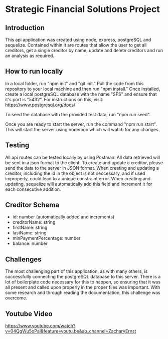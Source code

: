 # Strategic Financial Solutions Project

## Introduction

This api application was created using node, express, postgreSQL and sequelize. Contained within it are routes that allow the user to get all creditors, get a single creditor by name, update and delete creditors and run an analysis as required.

## How to run locally

In a local folder, run "npm init" and "git init." Pull the code from this repository to your local machine and then run "npm install." Once installed, create a local postgreSQL database with the name "SFS" and ensure that it's port is "5432". For instructions on this, visit: https://www.postgresql.org/docs/

To seed the database with the provided test data, run "npm run seed".

Once you are ready to start the server, run the command "npm run start". This will start the server using nodemon which will watch for any changes.

## Testing

All api routes can be tested locally by using Postman. All data retrieved will be sent in a json format to the client. To create and update a creditor, please send the data to the server in JSON format. When creating and updating a creditor, including the id in the object is not neccessary, and if used improperly, could lead to a unique constraint error. When creating and updating, sequelize will automatically add this field and increment it for each consecutive addition.

## Creditor Schema

- id: number (automatically added and increments)
- creditorName: string
- firstName: string
- lastName: string
- minPaymentPercentage: number
- balance: number

## Challenges

The most challenging part of this application, as with many others, is successfully connecting the postgreSQL database to this server. There is a lot of boilerplate code necessary for this to happen, so ensuring that it was all present and called upon properly in the proper files was important. With some research and through reading the documentation, this challenge was overcome.

## Youtube Video

https://www.youtube.com/watch?v=04QgWu5oPaI&feature=youtu.be&ab_channel=ZacharyErnst
